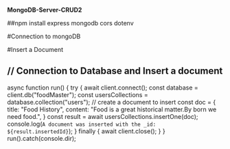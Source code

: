 **MongoDB-Server-CRUD2**

##npm install express mongodb cors dotenv


#Connection to mongoDB

#Insert a Document


## // Connection to Database and Insert a document


async function run() {
    try {
        await client.connect();
        const database = client.db("foodMaster");
        const usersCollections = database.collection("users");
        // create a document to insert
        const doc = {
            title: "Food History",
            content: "Food is a great historical matter.By born we need food.",
        }
        const result = await usersCollections.insertOne(doc);
        console.log(`A document was inserted with the _id: ${result.insertedId}`);
    } finally {
        await client.close();
    }
}
run().catch(console.dir);

